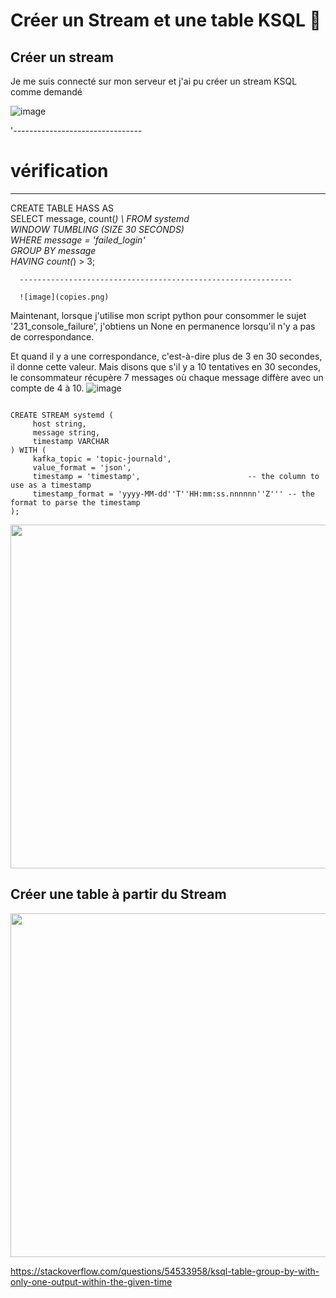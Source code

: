 # Créer un Stream et une table KSQL   :lion:

## Créer un stream

Je  me suis connecté sur mon serveur et j'ai pu créer un stream KSQL comme demandé

![image](Copiee.png)

'--------------------------------

# vérification 
-----------------------

CREATE TABLE HASS AS \
      SELECT message, count(*) \ 
      FROM systemd \
      WINDOW TUMBLING (SIZE 30 SECONDS) \
      WHERE message = 'failed_login' \
      GROUP BY message \
      HAVING count(*) > 3;
      
      -------------------------------------------------------------
      
      ![image](copies.png)

Maintenant, lorsque j'utilise mon script python pour consommer le sujet '231_console_failure', j'obtiens un None en permanence lorsqu'il n'y a pas de correspondance.

Et quand il y a une correspondance, c'est-à-dire plus de 3 en 30 secondes, il donne cette valeur. Mais disons que s'il y a 10 tentatives en 30 secondes, le consommateur récupère 7 messages où chaque message diffère avec un compte de 4 à 10.
![image](copies.png)

```
  
CREATE STREAM systemd (
     host string,
     message string,
     timestamp VARCHAR
) WITH (
     kafka_topic = 'topic-journald',
     value_format = 'json',
     timestamp = 'timestamp',                        -- the column to use as a timestamp
     timestamp_format = 'yyyy-MM-dd''T''HH:mm:ss.nnnnnn''Z''' -- the format to parse the timestamp
);
```

<img src="https://github.com/CollegeBoreal/INF1086-201-21H-01/blob/main/2.KSQL/300117806/IMAGES/ksql1.PNG" width="550">

## Créer une table à partir du Stream


<img src="https://github.com/CollegeBoreal/INF1086-201-21H-01/blob/main/2.KSQL/300117806/IMAGES/ksql2.PNG" width="550">

https://stackoverflow.com/questions/54533958/ksql-table-group-by-with-only-one-output-within-the-given-time




